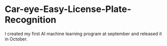 # Car-eye-Easy-License-Plate-Recognition
I created my first AI machine learning program at september and released it in October.
